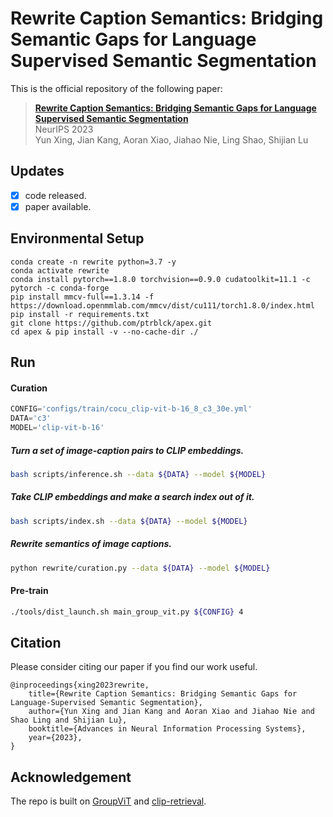 # Rewrite Caption Semantics: Bridging Semantic Gaps for Language Supervised Semantic Segmentation

This is the official repository of the following paper:
> **[Rewrite Caption Semantics: Bridging Semantic Gaps for Language Supervised Semantic Segmentation](https://openreview.net/forum?id=9iafshF7s3)**<br>
> NeurIPS 2023<br>
> Yun Xing, Jian Kang, Aoran Xiao, Jiahao Nie, Ling Shao, Shijian Lu<br>

## Updates

- [x] code released.
- [x] paper available.

## Environmental Setup
```
conda create -n rewrite python=3.7 -y
conda activate rewrite
conda install pytorch==1.8.0 torchvision==0.9.0 cudatoolkit=11.1 -c pytorch -c conda-forge
pip install mmcv-full==1.3.14 -f https://download.openmmlab.com/mmcv/dist/cu111/torch1.8.0/index.html
pip install -r requirements.txt
git clone https://github.com/ptrblck/apex.git
cd apex & pip install -v --no-cache-dir ./
```

## Run
#### Curation
```python
CONFIG='configs/train/cocu_clip-vit-b-16_8_c3_30e.yml'
DATA='c3'
MODEL='clip-vit-b-16'
```

##### Turn a set of image-caption pairs to CLIP embeddings.
```bash
bash scripts/inference.sh --data ${DATA} --model ${MODEL}
```

##### Take CLIP embeddings and make a search index out of it.
```bash
bash scripts/index.sh --data ${DATA} --model ${MODEL}
```

##### Rewrite semantics of image captions.
```bash
python rewrite/curation.py --data ${DATA} --model ${MODEL}
```

#### Pre-train
```bash
./tools/dist_launch.sh main_group_vit.py ${CONFIG} 4
```

## Citation

Please consider citing our paper if you find our work useful.
```
@inproceedings{xing2023rewrite,
    title={Rewrite Caption Semantics: Bridging Semantic Gaps for Language-Supervised Semantic Segmentation}, 
    author={Yun Xing and Jian Kang and Aoran Xiao and Jiahao Nie and Shao Ling and Shijian Lu},
    booktitle={Advances in Neural Information Processing Systems},
    year={2023},
}
```

## Acknowledgement

The repo is built on [GroupViT](https://github.com/NVlabs/GroupViT) and [clip-retrieval](https://github.com/rom1504/clip-retrieval).
